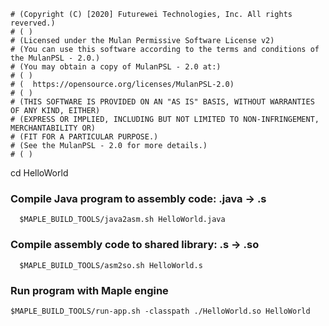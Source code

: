 ```
# (Copyright (C) [2020] Futurewei Technologies, Inc. All rights reverved.)
# ( )
# (Licensed under the Mulan Permissive Software License v2)
# (You can use this software according to the terms and conditions of the MulanPSL - 2.0.)
# (You may obtain a copy of MulanPSL - 2.0 at:)
# ( )
# (  https://opensource.org/licenses/MulanPSL-2.0)
# ( )
# (THIS SOFTWARE IS PROVIDED ON AN "AS IS" BASIS, WITHOUT WARRANTIES OF ANY KIND, EITHER)
# (EXPRESS OR IMPLIED, INCLUDING BUT NOT LIMITED TO NON-INFRINGEMENT, MERCHANTABILITY OR)
# (FIT FOR A PARTICULAR PURPOSE.)
# (See the MulanPSL - 2.0 for more details.)
# ( )
```

cd HelloWorld

### Compile Java program to assembly code: .java -> .s

```
  $MAPLE_BUILD_TOOLS/java2asm.sh HelloWorld.java
```

### Compile assembly code to shared library: .s -> .so
```
  $MAPLE_BUILD_TOOLS/asm2so.sh HelloWorld.s
```

### Run program with Maple engine
```
$MAPLE_BUILD_TOOLS/run-app.sh -classpath ./HelloWorld.so HelloWorld
```


